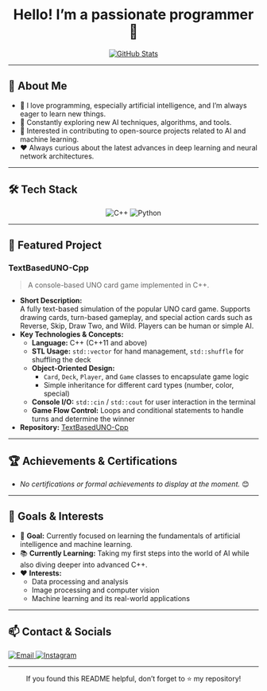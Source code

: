 <!--
👏 If you’re reading this, congratulations on taking the next step in exploring my GitHub profile! 🎉
-->

<!-- HEADER -->
<h1 align="center">Hello! I’m a passionate programmer 🤖</h1>
<p align="center">
  <a href="https://github.com/Hamidreza-ahd/">
    <img src="https://github-readme-stats.vercel.app/api?username=Hamidreza-ahd&show_icons=true&theme=radical" alt="GitHub Stats" />
  </a>
</p>

---

## 👋 About Me
- 🤖 I love programming, especially artificial intelligence, and I’m always eager to learn new things.
- 🌱 Constantly exploring new AI techniques, algorithms, and tools.
- 🔭 Interested in contributing to open-source projects related to AI and machine learning.
- ❤️ Always curious about the latest advances in deep learning and neural network architectures.

---

## 🛠️ Tech Stack
<div align="center">
  <img src="https://img.shields.io/badge/C%2B%2B-%2300599C.svg?style=flat&logo=c%2B%2B&logoColor=white" alt="C++" />
  <img src="https://img.shields.io/badge/Python-%233776AB.svg?style=flat&logo=python&logoColor=white" alt="Python" />
</div>

---

## 🚀 Featured Project

### TextBasedUNO-Cpp
> A console-based UNO card game implemented in C++.

- **Short Description:**  
  A fully text-based simulation of the popular UNO card game. Supports drawing cards, turn-based gameplay, and special action cards such as Reverse, Skip, Draw Two, and Wild. Players can be human or simple AI.
- **Key Technologies & Concepts:**  
  - **Language:** C++ (C++11 and above)  
  - **STL Usage:** `std::vector` for hand management, `std::shuffle` for shuffling the deck  
  - **Object-Oriented Design:**  
    - `Card`, `Deck`, `Player`, and `Game` classes to encapsulate game logic  
    - Simple inheritance for different card types (number, color, special)  
  - **Console I/O:** `std::cin` / `std::cout` for user interaction in the terminal  
  - **Game Flow Control:** Loops and conditional statements to handle turns and determine the winner  
- **Repository:** [TextBasedUNO-Cpp](https://github.com/Hamidreza-ahd/TextBasedUNO-Cpp)

---

## 🏆 Achievements & Certifications
- _No certifications or formal achievements to display at the moment._ 😊

---

## 🎯 Goals & Interests
- 🎯 **Goal:** Currently focused on learning the fundamentals of artificial intelligence and machine learning.
- 📚 **Currently Learning:** Taking my first steps into the world of AI while also diving deeper into advanced C++.
- ❤️ **Interests:**  
  - Data processing and analysis  
  - Image processing and computer vision  
  - Machine learning and its real-world applications

---

## 📫 Contact & Socials
<p align="left">
  <a href="mailto:hmd.ahd85@gmail.com">
    <img src="https://img.shields.io/badge/Email-D14836?style=flat&logo=gmail&logoColor=white" alt="Email" />
  </a>
  <a href="https://instagram.com/haamidreza_ahd">
    <img src="https://img.shields.io/badge/Instagram-E4405F?style=flat&logo=instagram&logoColor=white" alt="Instagram" />
  </a>
</p>

---

<p align="center">
  If you found this README helpful, don’t forget to ⭐ my repository!
</p>
